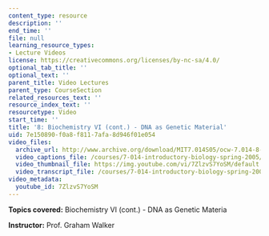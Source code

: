 ```yaml
---
content_type: resource
description: ''
end_time: ''
file: null
learning_resource_types:
- Lecture Videos
license: https://creativecommons.org/licenses/by-nc-sa/4.0/
optional_tab_title: ''
optional_text: ''
parent_title: Video Lectures
parent_type: CourseSection
related_resources_text: ''
resource_index_text: ''
resourcetype: Video
start_time: ''
title: '8: Biochemistry VI (cont.) - DNA as Genetic Material'
uid: 7e150890-f0a8-f811-7afa-8d946f01e054
video_files:
  archive_url: http://www.archive.org/download/MIT7.014S05/ocw-7.014-8-18feb05-220k.mp4
  video_captions_file: /courses/7-014-introductory-biology-spring-2005/7a73e770041250e381044c3778d8b657_7ZlzvS7YoSM.vtt
  video_thumbnail_file: https://img.youtube.com/vi/7ZlzvS7YoSM/default.jpg
  video_transcript_file: /courses/7-014-introductory-biology-spring-2005/b0bb430975020147da5e2437143b184e_7ZlzvS7YoSM.pdf
video_metadata:
  youtube_id: 7ZlzvS7YoSM
---
```


**Topics covered:** Biochemistry VI (cont.) - DNA as Genetic Materia  
  
**Instructor:** Prof. Graham Walker

